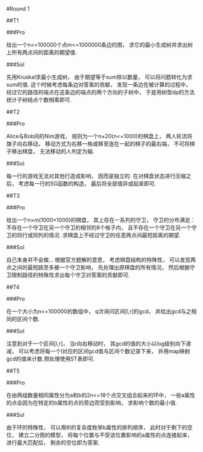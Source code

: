 #Round 1

##T1

###Pro

给出一个n<=100000个点m<=1000000条边的图， 求它的最小生成树并求出树上所有两点间的距离的期望值.

###Sol

先用Kruskal求最小生成树， 由于期望等于sum除以数量， 可以将问题转化为求sum的值. 这个时候考虑每条边对答案的贡献， 发现一条边在被计算的过程中， 经过它的路径的端点在这条边的端点的两个方向的子树中， 于是用树型dp的方法统计子树结点个数相乘即可.

##T2

###Pro

Alice与Bob间的Nim游戏， 规则为一个n×20(n<=1000)的棋盘上， 两人轮流将旗子向右移动， 移动方式为右移一格或移至连在一起的棋子的最右端， 不可将棋子移出棋盘， 无法移动的人判定为输.

###Sol

每一行的游戏无法对其他行造成影响， 因而是独立的. 在对棋盘状态进行压缩之后， 考虑每一行的SG函数的构造， 最后将全部值异或起来即可.

##T3

###Pro

给出一个n×m(1000×1000)的棋盘， 其上存在一系列的守卫， 守卫的分布满足： 不存在一个守卫在另一个守卫的相邻的8个格子内， 且不存在一个守卫在另一个守卫的同行或同列的情况. 求棋盘上不经过守卫的任意两点间最短距离的期望.

###Sol

自己本身并不会做...
根据官方题解的意思， 考虑棋盘结构的特殊性， 可以发现两点之间的最短路至多被一个守卫影响， 先处理出原棋盘的所有情况， 然后根据守卫限制路径的特殊性求出每个守卫对答案的贡献即可.

##T4

###Pro

在一个大小为n<=100000的数组中， q次询问区间[l,r]的gcd， 并给出gcd与之相同的区间个数.

###Sol

注意到对于一个区间[l,r]， 当r向右移动时， 其gcd的值的大小以log级别向下递减， 可以考虑将每一个l对应的区间gcd值与区间个数记录下来， 并用map映射gcd的值来计数.预处理使用ST表即可.

##T5

###Pro

在由两组数量相同属性分为a和b的2n<=18个点交叉组合起来的环中， 一些a属性的点会因为在特定的b属性的点的旁边而受到影响， 求影响个数的最小值.

###Sol

由于环的特殊性， 可以用8!的复杂度枚举b属性的排列顺序， 此时对于剩下的空位， 建立二分图的模型， 将每个位置与不受该位置影响的a属性的点连接起来， 进行最大匹配后， 剩余的空位即为答案.
